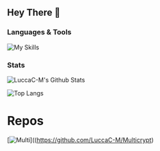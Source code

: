 ## Hey There :wave:

### Languages & Tools
![My Skills](https://skillicons.dev/icons?i=c,cpp,bash,git)

### Stats
![LuccaC-M's Github Stats](https://github-readme-stats.vercel.app/api?username=LuccaC-M&count_private=true&show_icons=true&theme=vue)

![Top Langs](https://github-readme-stats.vercel.app/api/top-langs/?username=LuccaC-M&layout=compact&theme=vue)

# Repos

[![Multi](https://github-readme-stats.vercel.app/api/pin/?username=LuccaC-M&repo=Multicrypt)]((https://github.com/LuccaC-M/Multicrypt)
